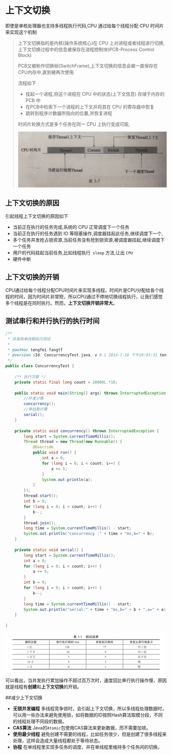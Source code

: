 # 上下文切换

即使是单核处理器也支持多线程执行代码,CPU 通过给每个线程分配 CPU 时间片来实现这个机制

> 上下文切换指的是内核(操作系统核心)在 CPU 上对进程或者线程进行切换,上下文切换过程中的信息被保存在进程控制块(PCB-Process Control Block)
>
> PCB又被称作切换帧(SwitchFrame),上下文切换的信息会被一直保存在 CPU内存中,直到被再次使用
>
> 流程如下
>
> - 挂起一个进程,将这个进程在 CPU 中的状态(上下文信息) 存储于内存的 PCB 中
> - 在PCB中检索下一个进程的上下文并将其在 CPU 的寄存器中恢复
> - 跳转到程序计数器所指向的位置,并恢复进程
>
> 时间片轮换方式是多个任务在同一 CPU 上执行变成可能,
>
> ![image-20200630082222558](../../../assets/image-20200630082222558.png)

## 上下文切换的原因

引起线程上下文切换的原因如下

- 当前正在执行的任务完成,系统的 CPU 正常调度下一个任务
- 当前正在执行的任务遇到 IO 等阻塞操作,调度器挂起此任务,继续调度下一个,
- 多个任务并发抢占锁资源,当前任务没有抢到锁资源,被调度器挂起,继续调度下一个任务
- 用户的代码挂起当前任务,比如线程执行` sleep` 方法,让出 `CPU`
- 硬件中断

## 上下文切换的开销

CPU通过给每个线程分配CPU时间片来实现多线程。时间片是CPU分配给各个线程的时间，因为时间片非常短，所以CPU通过不停地切换线程执行，让我们感觉多个线程是在同时执行。然而，**上下文切换开销非常大**。

## 测试串行和并行执行的执行时间

```java
/**
 * 并发和单线程执行测试
 * 
 * @author tengfei.fangtf
 * @version $Id: ConcurrencyTest.java, v 0.1 2014-7-18 下午10:03:31 tengfei.fangtf Exp $
 */
public class ConcurrencyTest {

    /** 执行次数 */
    private static final long count = 10000L *10;

    public static void main(String[] args) throws InterruptedException {
        //并发计算
        concurrency();
        //单线程计算
        serial();
    }

    private static void concurrency() throws InterruptedException {
        long start = System.currentTimeMillis();
        Thread thread = new Thread(new Runnable() {
            @Override
            public void run() {
                int a = 0;
                for (long i = 0; i < count; i++) {
                    a += 5;
                }
                System.out.println(a);
            }
        });
        thread.start();
        int b = 0;
        for (long i = 0; i < count; i++) {
            b--;
        }
        thread.join();
        long time = System.currentTimeMillis() - start;
        System.out.println("concurrency :" + time + "ms,b=" + b);
    }

    private static void serial() {
        long start = System.currentTimeMillis();
        int a = 0;
        for (long i = 0; i < count; i++) {
            a += 5;
        }
        int b = 0;
        for (long i = 0; i < count; i++) {
            b--;
        }
        long time = System.currentTimeMillis() - start;
        System.out.println("serial:" + time + "ms,b=" + b + ",a=" + a);
    }

}

```



![](../../../assets/96008282faa516d37c6b4d8afa8bcccd.jpg)

可以看出，当并发执行累加操作不超过百万次时，速度回比串行执行操作慢，原因就是线程有**创建**和**上下文切换**的开销。

##减少上下文切换
- **无锁并发编程**
多线程竞争锁时，会引起上下文切换，所以多线程处理数据时，可以用一些办法来避免使用锁，如将数据的ID按照Hash算法取模分段，不同的线程处理不同段的数据。
- **CAS算法**
Java的`Atomic`包使用CAS算法来更新数据，而不需要加锁。
- **使用最少线程**
避免创建不需要的线程，比如任务很少，但是创建了很多线程来处理，这样会造成大量线程都处于等待状态。
- **协程**
在单线程里实现多任务的调度，并在单线程里维持多个任务间的切换。